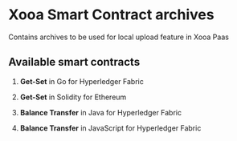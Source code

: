# Xooa Smart Contract archives

Contains archives to be used for local upload feature in Xooa Paas

## Available smart contracts
 
1. **Get-Set** in Go for Hyperledger Fabric 

2. **Get-Set** in Solidity for Ethereum

3. **Balance Transfer** in Java for Hyperledger Fabric

4. **Balance Transfer** in JavaScript for Hyperledger Fabric
